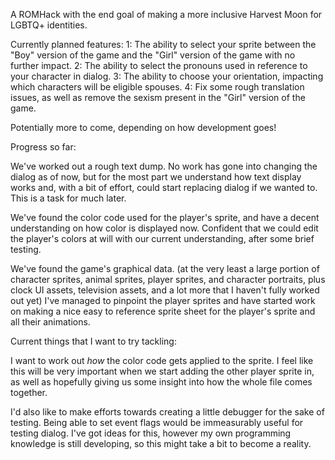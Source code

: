 A ROMHack with the end goal of making a more inclusive Harvest Moon for LGBTQ+ identities.

Currently planned features: 
  1: The ability to select your sprite between the "Boy" version of the game and the "Girl" version of the game with no further impact.
  2: The ability to select the pronouns used in reference to your character in dialog.
  3: The ability to choose your orientation, impacting which characters will be eligible spouses.
  4: Fix some rough translation issues, as well as remove the sexism present in the "Girl" version of the game.
  
Potentially more to come, depending on how development goes!

Progress so far:

We've worked out a rough text dump. No work has gone into changing the dialog as of now, but for the most part we understand how text display works and, with a bit of effort, could start replacing dialog if we wanted to. This is a task for much later.

We've found the color code used for the player's sprite, and have a decent understanding on how color is displayed now. Confident that we could edit the player's colors at will with our current understanding, after some brief testing.

We've found the game's graphical data. (at the very least a large portion of character sprites, animal sprites, player sprites, and character portraits, plus clock UI assets, television assets, and a lot more that I haven't fully worked out yet) I've managed to pinpoint the player sprites and have started work on making a nice easy to reference sprite sheet for the player's sprite and all their animations.

Current things that I want to try tackling:

I want to work out *how* the color code gets applied to the sprite. I feel like this will be very important when we start adding the other player sprite in, as well as hopefully giving us some insight into how the whole file comes together.

I'd also like to make efforts towards creating a little debugger for the sake of testing. Being able to set event flags would be immeasurably useful for testing dialog. I've got ideas for this, however my own programming knowledge is still developing, so this might take a bit to become a reality.
